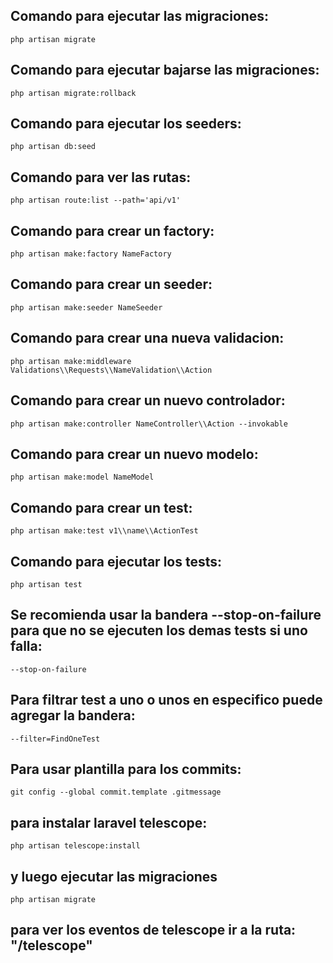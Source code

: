 ## Comando para ejecutar las migraciones:
    php artisan migrate

## Comando para ejecutar bajarse las migraciones:
    php artisan migrate:rollback

## Comando para ejecutar los seeders:
    php artisan db:seed

## Comando para ver las rutas:
    php artisan route:list --path='api/v1'

## Comando para crear un factory:
    php artisan make:factory NameFactory
    
## Comando para crear un seeder:
    php artisan make:seeder NameSeeder

## Comando para crear una nueva validacion:
    php artisan make:middleware Validations\\Requests\\NameValidation\\Action

## Comando para crear un nuevo controlador:
    php artisan make:controller NameController\\Action --invokable

## Comando para crear un nuevo modelo:
    php artisan make:model NameModel

## Comando para crear un test:
    php artisan make:test v1\\name\\ActionTest

## Comando para ejecutar los tests:
    php artisan test 
## Se recomienda usar la bandera --stop-on-failure para que no se ejecuten los demas tests si uno falla:
    --stop-on-failure
## Para filtrar test a uno o unos en especifico puede agregar la bandera:
    --filter=FindOneTest

## Para usar plantilla para los commits:
    git config --global commit.template .gitmessage

## para instalar laravel telescope:
    php artisan telescope:install

## y luego ejecutar las migraciones
    php artisan migrate

## para ver los eventos de telescope ir a la ruta: "/telescope"

